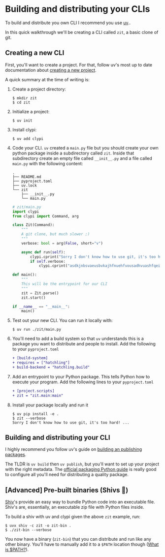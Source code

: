 # Building and distributing your CLIs

To build and distribute you own CLI I recommend you use [uv](https://docs.astral.sh/uv/)..

In this quick walkthrough we'll be creating a CLI called `zit`, a basic clone of git.


## Creating a new CLI

First, you'll want to create a project. For that, follow uv's most up to date documentation
about [creating a new project](https://docs.astral.sh/uv/guides/projects/#project-structure).

A quick summary at the time of writing is:

1. Create a project directory:

    ```
    $ mkdir zit
    $ cd zit
    ```

2. Initialize a project:

    ```
    $ uv init
    ```
3. Install clypi:

    ```
    $ uv add clypi
    ```

4. Code your CLI. `uv` created a `main.py` file but you should create your own python package inside a subdirectory called `zit`. Inside that subdirectory create an empty file called `__init__.py` and a file called `main.py` with the following content:

    ```
    .
    ├── README.md
    ├── pyproject.toml
    ├── uv.lock
    └── zit
        ├── __init__.py
        └── main.py
    ```

    ```python
    # zit/main.py
    import clypi
    from clypi import Command, arg

    class Zit(Command):
        """
        A git clone, but much slower ;)
        """
        verbose: bool = arg(False, short="v")

        async def run(self):
            clypi.cprint("Sorry I don't know how to use git, it's too hard!", fg="yellow")
            if self.verbose:
                clypi.cprint("asdkjnbsvaeusbvkajhfnuehfvousadhvuashfqei" * 100)

    def main():
        """
        This will be the entrypoint for our CLI
        """
        zit = Zit.parse()
        zit.start()

    if __name__ == "__main__":
        main()
    ```

5. Test out your new CLI. You can run it locally with:

    ```
    $ uv run ./zit/main.py
    ```

6. You'll need to add a build system so that `uv` understands this is a package you want to distribute and people to install. Add the following to your `pyproject.toml`

    ```diff
    + [build-system]
    + requires = ["hatchling"]
    + build-backend = "hatchling.build"
    ```

7. Add an entrypoint to your Python package. This tells Python how to execute your program. Add the following lines to your `pyproject.toml`

    ```diff
    + [project.scripts]
    + zit = "zit.main:main"
    ```

8. Install your package locally and run it

   ```
   $ uv pip install -e .
   $ zit --verbose
   Sorry I don't know how to use git, it's too hard! ...
   ```

## Building and distributing your CLI

I highly recommend you follow uv's guide on [building an publishing packages](https://docs.astral.sh/uv/guides/package/#publishing-your-package).

The TLDR is `uv build` then `uv publish`, but you'll want to set up your project with the right metadata. The [official packaging Python guide](https://packaging.python.org/en/latest/tutorials/packaging-projects/) is really good to configure all you'll need for distributing a quality package.


## [Advanced] Pre-built binaries (Shivs 🔪)

[Shiv](https://shiv.readthedocs.io/en/latest/)'s provide an easy way to bundle Python code into an executable file. Shiv's are, essentially, an executable zip file with Python files inside.

To build a shiv with uv and clypi given the above `zit` example, run:

```
$ uvx shiv -c zit -o zit-bin .
$ ./zit-bin --verbose
```

You now have a binary (`zit-bin`) that you can distribute and run like any other binary. You'll have to manually add it to a `$PATH` location though ([What is $PATH?](https://askubuntu.com/a/551993)).

